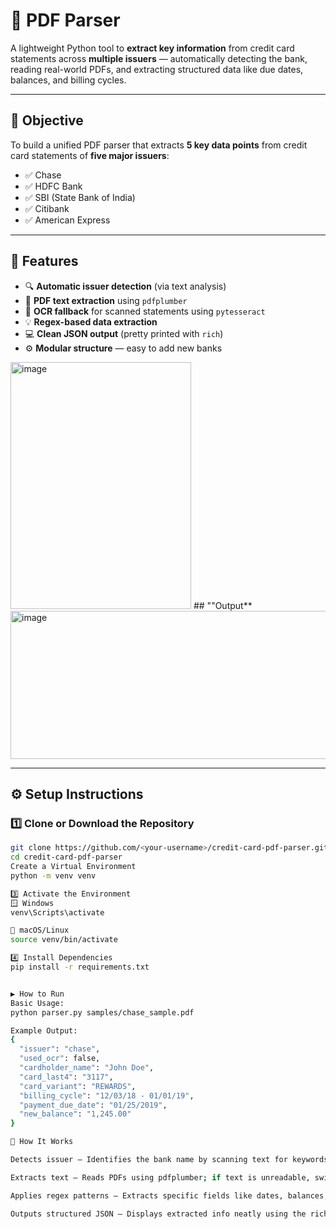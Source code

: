 # 🧾  PDF Parser

A lightweight Python tool to **extract key information** from credit card statements across **multiple issuers** — automatically detecting the bank, reading real-world PDFs, and extracting structured data like due dates, balances, and billing cycles.

---

## 🎯 **Objective**

To build a unified PDF parser that extracts **5 key data points** from credit card statements of **five major issuers**:

- ✅ Chase  
- ✅ HDFC Bank  
- ✅ SBI (State Bank of India)  
- ✅ Citibank  
- ✅ American Express  

---

## 🧠 **Features**

- 🔍 **Automatic issuer detection** (via text analysis)
- 📄 **PDF text extraction** using `pdfplumber`
- 🧾 **OCR fallback** for scanned statements using `pytesseract`
- 💡 **Regex-based data extraction**
- 💻 **Clean JSON output** (pretty printed with `rich`)
- ⚙️ **Modular structure** — easy to add new banks

<img width="289" height="395" alt="image" src="https://github.com/user-attachments/assets/f93b2c9c-9cb3-4b43-afbc-45c48cddf238" />
## ""Output**

<img width="699" height="237" alt="image" src="https://github.com/user-attachments/assets/97928ac4-6cac-43e5-8903-065bfeb33b9f" />

---

## ⚙️ **Setup Instructions**

### 1️⃣ **Clone or Download the Repository**
```bash
git clone https://github.com/<your-username>/credit-card-pdf-parser.git
cd credit-card-pdf-parser
Create a Virtual Environment
python -m venv venv

3️⃣ Activate the Environment
🪟 Windows
venv\Scripts\activate

🐧 macOS/Linux
source venv/bin/activate

4️⃣ Install Dependencies
pip install -r requirements.txt


▶️ How to Run
Basic Usage:
python parser.py samples/chase_sample.pdf

Example Output:
{
  "issuer": "chase",
  "used_ocr": false,
  "cardholder_name": "John Doe",
  "card_last4": "3117",
  "card_variant": "REWARDS",
  "billing_cycle": "12/03/18 - 01/01/19",
  "payment_due_date": "01/25/2019",
  "new_balance": "1,245.00"
}

🧩 How It Works

Detects issuer – Identifies the bank name by scanning text for keywords (e.g., “Chase,” “HDFC,” “Amex”).

Extracts text – Reads PDFs using pdfplumber; if text is unreadable, switches to OCR via pytesseract.

Applies regex patterns – Extracts specific fields like dates, balances, and card numbers.

Outputs structured JSON – Displays extracted info neatly using the rich library.



